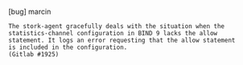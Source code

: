 [bug] marcin

    The stork-agent gracefully deals with the situation when the
    statistics-channel configuration in BIND 9 lacks the allow
    statement. It logs an error requesting that the allow statement
    is included in the configuration.
    (Gitlab #1925)
